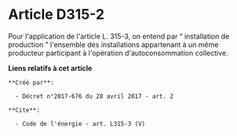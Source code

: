 # Article D315-2

Pour l'application de l'article L. 315-3, on entend par “ installation de production ” l'ensemble des installations
appartenant à un même producteur participant à l'opération d'autoconsommation collective.

**Liens relatifs à cet article**

	**Créé par**:

	  - Décret n°2017-676 du 28 avril 2017 - art. 2

	**Cite**:

	  - Code de l'énergie - art. L315-3 (V)
